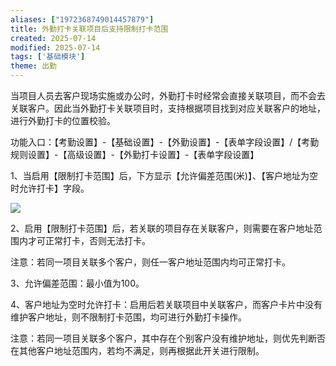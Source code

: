 ```yaml
---
aliases: ["1972368749014457879"]
title: 外勤打卡关联项目后支持限制打卡范围
created: 2025-07-14
modified: 2025-07-14
tags: ['基础模块']
theme: 出勤
---
```


当项目人员去客户现场实施或办公时，外勤打卡时经常会直接关联项目，而不会去关联客户。因此当外勤打卡关联项目时，支持根据项目找到对应关联客户的地址，进行外勤打卡的位置校验。

功能入口：【考勤设置】-【基础设置】-【外勤设置】-【表单字段设置】/【考勤规则设置】-【高级设置】-【外勤打卡设置】-【表单字段设置】

1、当启用【限制打卡范围】后，下方显示【允许偏差范围(米)】、【客户地址为空时允许打卡】字段。

![](24cd6949b88cea30f19a47532a86cc31.jpg)

2、启用【限制打卡范围】后，若关联的项目存在关联客户，则需要在客户地址范围内才可正常打卡，否则无法打卡。

注意：若同一项目关联多个客户，则任一客户地址范围内均可正常打卡。

3、允许偏差范围：最小值为100。

4、客户地址为空时允许打卡：启用后若关联项目中关联客户，而客户卡片中没有维护客户地址，则不限制打卡范围，均可进行外勤打卡操作。

注意：若同一项目关联多个客户，其中存在个别客户没有维护地址，则优先判断否在其他客户地址范围内，若均不满足，则再根据此开关进行限制。